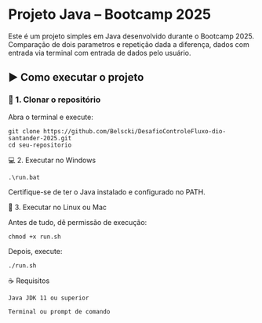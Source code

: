 # Projeto Java – Bootcamp 2025

Este é um projeto simples em Java desenvolvido durante o Bootcamp 2025. Comparação de dois parametros e repetição dada a diferença, dados com entrada via terminal com entrada de dados pelo usuário.

## ▶️ Como executar o projeto

### 🔁 1. Clonar o repositório

Abra o terminal e execute:

```
git clone https://github.com/Belscki/DesafioControleFluxo-dio-santander-2025.git
cd seu-repositorio
```

💻 2. Executar no Windows

```
.\run.bat
```

Certifique-se de ter o Java instalado e configurado no PATH.

🐧 3. Executar no Linux ou Mac

Antes de tudo, dê permissão de execução:
```
chmod +x run.sh
```
Depois, execute:
```
./run.sh
```
☕ Requisitos

    Java JDK 11 ou superior

    Terminal ou prompt de comando